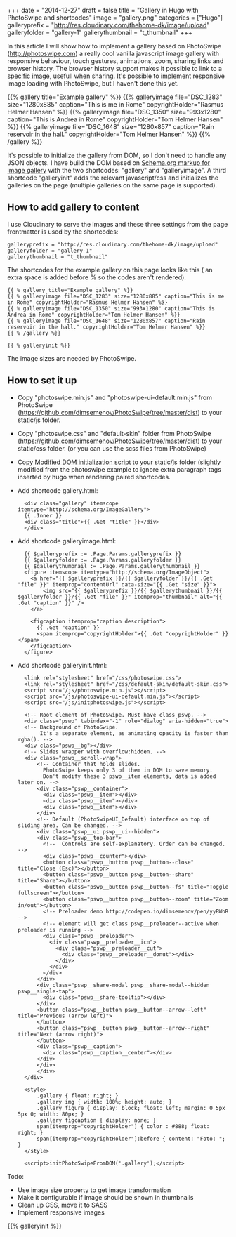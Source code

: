 +++
date = "2014-12-27"
draft = false
title = "Gallery in Hugo with PhotoSwipe and shortcodes"
image = "gallery.png"
categories = ["Hugo"]
galleryprefix = "http://res.cloudinary.com/thehome-dk/image/upload"
galleryfolder = "gallery-1"
gallerythumbnail = "t_thumbnail"
+++

In this article I will show how to implement a gallery based on PhotoSwipe (http://photoswipe.com) a really cool vanilla javascript image gallery with responsive behaviour, touch gestures, animations, zoom, sharing links and browser history. The browser history support makes it possible to link to a [specific image](?#&gid=1&pid=2), usefull when sharing. It's possible to implement responsive image loading with PhotoSwipe, but I haven't done this yet.

{{% gallery title="Example gallery" %}}
{{% galleryimage file="DSC_1283" size="1280x885" caption="This is me in Rome" copyrightHolder="Rasmus Helmer Hansen" %}}
{{% galleryimage file="DSC_1350" size="993x1280" caption="This is Andrea in Rome" copyrightHolder="Tom Helmer Hansen" %}}
{{% galleryimage file="DSC_1648" size="1280x857" caption="Rain reservoir in the hall." copyrightHolder="Tom Helmer Hansen" %}}
{{% /gallery %}}


It's possible to initialize the gallery from DOM, so I don't need to handle any JSON objects. I have build the DOM based on [Schema.org markup for image gallery](http://schema.org/ImageGallery) with the two shortcodes: "gallery" and "galleryimage". A third shortcode "galleryinit" adds the relevant javascript/css and initializes the galleries on the page (multiple galleries on the same page is supported).

## How to add gallery to content

I use Cloudinary to serve the images and these three settings from the page frontmatter is used by the shortcodes:

	galleryprefix = "http://res.cloudinary.com/thehome-dk/image/upload"
	galleryfolder = "gallery-1"
	gallerythumbnail = "t_thumbnail"

The shortcodes for the example gallery on this page looks like this ( an extra space is added before % so the codes aren't rendered):

	{{ % gallery title="Example gallery" %}}
	{{ % galleryimage file="DSC_1283" size="1280x885" caption="This is me in Rome" copyrightHolder="Rasmus Helmer Hansen" %}}
	{{ % galleryimage file="DSC_1350" size="993x1280" caption="This is Andrea in Rome" copyrightHolder="Tom Helmer Hansen" %}}
	{{ % galleryimage file="DSC_1648" size="1280x857" caption="Rain reservoir in the hall." copyrightHolder="Tom Helmer Hansen" %}}
	{{ % /gallery %}}

	{{ % galleryinit %}}

The image sizes are needed by PhotoSwipe.

## How to set it up
- Copy "photoswipe.min.js" and "photoswipe-ui-default.min.js" from PhotoSwipe (https://github.com/dimsemenov/PhotoSwipe/tree/master/dist) to your static/js folder.
- Copy "photoswipe.css" and "default-skin" folder from PhotoSwipe (https://github.com/dimsemenov/PhotoSwipe/tree/master/dist) to your static/css folder. (or you can use the scss files from PhotoSwipe)
- Copy [Modified DOM initialization script](/js/initphotoswipe.js) to your static/js folder (slightly modified from the photoswipe example to ignore extra paragraph tags inserted by hugo when rendering paired shortcodes.
- Add shortcode gallery.html:

	 	<div class="gallery" itemscope itemtype="http://schema.org/ImageGallery">
		{{ .Inner }}
		<div class="title">{{ .Get "title" }}</div>
		</div>

- Add shortcode galleryimage.html:

		{{ $galleryprefix := .Page.Params.galleryprefix }}
		{{ $galleryfolder := .Page.Params.galleryfolder }}
		{{ $gallerythumbnail := .Page.Params.gallerythumbnail }}
		<figure itemscope itemtype="http://schema.org/ImageObject">
		  <a href="{{ $galleryprefix }}/{{ $galleryfolder }}/{{ .Get "file" }}" itemprop="contentUrl" data-size="{{ .Get "size" }}">
		      <img src="{{ $galleryprefix }}/{{ $gallerythumbnail }}/{{ $galleryfolder }}/{{ .Get "file" }}" itemprop="thumbnail" alt="{{ .Get "caption" }}" />
		  </a>

		  <figcaption itemprop="caption description">
		    {{ .Get "caption" }}
		    <span itemprop="copyrightHolder">{{ .Get "copyrightHolder" }}</span>
		  </figcaption>
		</figure>

- Add shortcode galleryinit.html:

		<link rel="stylesheet" href="/css/photoswipe.css">
		<link rel="stylesheet" href="/css/default-skin/default-skin.css">
		<script src="/js/photoswipe.min.js"></script>
		<script src="/js/photoswipe-ui-default.min.js"></script>
		<script src="/js/initphotoswipe.js"></script>

		<!-- Root element of PhotoSwipe. Must have class pswp. -->
		<div class="pswp" tabindex="-1" role="dialog" aria-hidden="true">
	    <!-- Background of PhotoSwipe.
	         It's a separate element, as animating opacity is faster than rgba(). -->
	    <div class="pswp__bg"></div>
	    <!-- Slides wrapper with overflow:hidden. -->
	    <div class="pswp__scroll-wrap">
	        <!-- Container that holds slides.
	          PhotoSwipe keeps only 3 of them in DOM to save memory.
	          Don't modify these 3 pswp__item elements, data is added later on. -->
	        <div class="pswp__container">
	          <div class="pswp__item"></div>
	          <div class="pswp__item"></div>
	          <div class="pswp__item"></div>
	        </div>
	        <!-- Default (PhotoSwipeUI_Default) interface on top of sliding area. Can be changed. -->
	        <div class="pswp__ui pswp__ui--hidden">
            <div class="pswp__top-bar">
              <!--  Controls are self-explanatory. Order can be changed. -->
              <div class="pswp__counter"></div>
              <button class="pswp__button pswp__button--close" title="Close (Esc)"></button>
              <button class="pswp__button pswp__button--share" title="Share"></button>
              <button class="pswp__button pswp__button--fs" title="Toggle fullscreen"></button>
              <button class="pswp__button pswp__button--zoom" title="Zoom in/out"></button>
              <!-- Preloader demo http://codepen.io/dimsemenov/pen/yyBWoR -->
              <!-- element will get class pswp__preloader--active when preloader is running -->
              <div class="pswp__preloader">
                <div class="pswp__preloader__icn">
                  <div class="pswp__preloader__cut">
                    <div class="pswp__preloader__donut"></div>
                  </div>
                </div>
              </div>
            </div>
            <div class="pswp__share-modal pswp__share-modal--hidden pswp__single-tap">
              <div class="pswp__share-tooltip"></div>
            </div>
            <button class="pswp__button pswp__button--arrow--left" title="Previous (arrow left)">
            </button>
            <button class="pswp__button pswp__button--arrow--right" title="Next (arrow right)">
            </button>
            <div class="pswp__caption">
              <div class="pswp__caption__center"></div>
            </div>
	        </div>
		    </div>
		</div>

		<style>
			.gallery { float: right; }
			.gallery img { width: 100%; height: auto; }
			.gallery figure { display: block; float: left; margin: 0 5px 5px 0; width: 80px; }
			.gallery figcaption { display: none; }
			span[itemprop="copyrightHolder"] { color : #888; float: right; }
			span[itemprop="copyrightHolder"]:before { content: "Foto: "; }
		</style>

		<script>initPhotoSwipeFromDOM('.gallery');</script>

Todo:

- Use image size property to get image transformation
- Make it configurable if image should be shown in thumbnails
- Clean up CSS, move it to SASS
- Implement responsive images


{{% galleryinit %}}